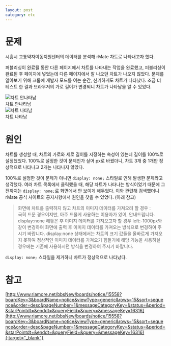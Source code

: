 ```yaml
---
layout: post
category: etc
---
```


# 문제

시흥시 교통약자이동지원센터의 데이터를 분석해 rMate 차트로 나타내고자 했다. 

퍼블리싱이 완료될 동안 다른 페이지에서 차트를 나타내는 작업을 완료했고, 퍼블리싱이 완료된 후 페이지에 넣었는데 다른 페이지에서 잘 나오던 차트가 나오지 않았다. 
문제를 알아보기 위해 크롬에 개발자 모드를 여는 순간, 신기하게도 차트가 나타났다. 조금 더 테스트 한 결과 브라우저의 가로 길이가 변경되니 차트가 나타남을 알 수 있었다.

<div>
    <img src="/no-access-please/assets/image/2021-05-11-rmate-display-none/1.png" alt="차트 안나타남"/>
    <figcaption>차트 안나타남</figcaption>
</div>

<div>
    <img src="/no-access-please/assets/image/2021-05-11-rmate-display-none/2.png" alt="차트 나타남"/>
    <figcaption>차트 나타남</figcaption>
</div>

# 원인

차트를 생성할 때, 차트의 가로와 세로 길이를 지정하는 속성이 있는데 길이를 100%로 설정했었다. 
100%로 설정한 것이 문제인가 싶어 px로 바꿨더니, 차트 3개 중 1개만 정상적으로 나타나고 2개는 나타나지 않았다.

100%로 설정한 것이 문제가 아니면 `display: none;` 스타일로 인해 발생한 문제라고 생각했다. 
여러 차트 목록에서 클릭했을 때, 해당 차트가 나타나는 방식이었기 때문에 그 전까지는 `display: none;`로 화면에서 안 보이게 해두었다.
이와 관련해 검색했더니 rMate 공식 사이트의 공지사항에서 원인을 찾을 수 있었다. (아래 참고) 

> 화면에 차트를 출력하지 않고 차트의 이미지 데이터를 가져오려 할 경우 : <br>
극히 드문 경우이지만,  아주 드물게 사용하는 이용자가 있어, 안내드립니다.
display:none 해놓은 후 이미지 데이터를 가져오고자 할 경우
left:-1000px와 같이 변경하여 화면에 출력 후 이미지 데이터를 가져오는 방식으로 변경하여 주시기 바랍니다.
display:none 상태에서는 차트의 크기 값들을 올바르게 가져오지 못하여 정상적인 이미지 데이터를 가져오기 힘들기에 
해당 기능을 사용하실 경우에는 기존에 사용하시던 방식을 변경하여 주시기 바랍니다.

`display: none;` 스타일을 제거하니 차트가 정상적으로 나타났다. 

# 참고

[http://www.riamore.net/bbsNew/boards/notice/15558?boardKey=3&boardName=notice&viewType=generic&rows=15&sort=sequence&order=desc&pageNumber=1&messageCategoryKey=&status=&period=&starPointdt=&enddt=&queryField=&query=&messageKey=16316](http://www.riamore.net/bbsNew/boards/notice/15558?boardKey=3&boardName=notice&viewType=generic&rows=15&sort=sequence&order=desc&pageNumber=1&messageCategoryKey=&status=&period=&starPointdt=&enddt=&queryField=&query=&messageKey=16316){:target="_blank"}